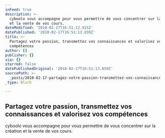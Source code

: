 ```yaml
---
inFeed: true
description: >-
  cyboolo vous accompagne pour vous permettre de vous concentrer sur la création
  et la vente de vos cours.
dateModified: '2018-02-17T16:51:12.915Z'
datePublished: '2018-02-17T16:51:13.859Z'
title: >-
  Partagez votre passion, transmettez vos connaissances et valorisez vos
  compétences
author: []
publisher: {}
via: {}
starred: false
datePublishedOriginal: '2018-02-17T16:51:13.859Z'
sourcePath: >-
  _posts/2018-02-17-partagez-votre-passion-transmettez-vos-connaissances-et-val.md
_type: Blurb

---
```

## Partagez votre passion, transmettez vos connaissances et valorisez vos compétences

cyboolo vous accompagne pour vous permettre de vous concentrer sur la création et la vente de vos cours.